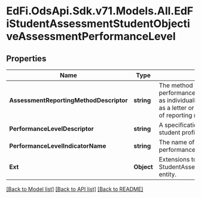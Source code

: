 # EdFi.OdsApi.Sdk.v71.Models.All.EdFiStudentAssessmentStudentObjectiveAssessmentPerformanceLevel

## Properties

Name | Type | Description | Notes
------------ | ------------- | ------------- | -------------
**AssessmentReportingMethodDescriptor** | **string** | The method that the instructor of the class uses to report the performance and achievement. It may be a qualitative method such as individualized teacher comments or a quantitative method such as a letter or numerical grade. In some cases, more than one type of reporting method may be used. | 
**PerformanceLevelDescriptor** | **string** | A specification of which performance level value describes the student proficiency. | 
**PerformanceLevelIndicatorName** | **string** | The name of the indicator being measured for a collection of performance level values. | [optional] 
**Ext** | **Object** | Extensions to the StudentAssessmentStudentObjectiveAssessmentPerformanceLevel entity. | [optional] 

[[Back to Model list]](../../README.md#documentation-for-models) [[Back to API list]](../../README.md#documentation-for-api-endpoints) [[Back to README]](../../README.md)

